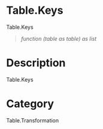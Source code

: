 ﻿# Table.Keys
Table.Keys
> _function (table as table) as list_
# Description 
Table.Keys
# Category 
Table.Transformation
